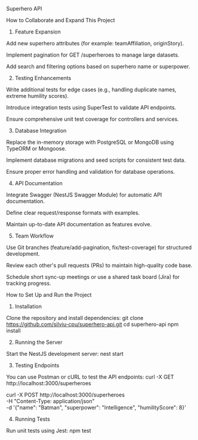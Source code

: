 Superhero API

How to Collaborate and Expand This Project

1. Feature Expansion

Add new superhero attributes (for example: teamAffiliation, originStory).

Implement pagination for GET /superheroes to manage large datasets.

Add search and filtering options based on superhero name or superpower.

2. Testing Enhancements

Write additional tests for edge cases (e.g., handling duplicate names, extreme humility scores).

Introduce integration tests using SuperTest to validate API endpoints.

Ensure comprehensive unit test coverage for controllers and services.

3. Database Integration

Replace the in-memory storage with PostgreSQL or MongoDB using TypeORM or Mongoose.

Implement database migrations and seed scripts for consistent test data.

Ensure proper error handling and validation for database operations.

4. API Documentation

Integrate Swagger (NestJS Swagger Module) for automatic API documentation.

Define clear request/response formats with examples.

Maintain up-to-date API documentation as features evolve.

5. Team Workflow

Use Git branches (feature/add-pagination, fix/test-coverage) for structured development.

Review each other's pull requests (PRs) to maintain high-quality code base.

Schedule short sync-up meetings or use a shared task board (Jira) for tracking progress.


How to Set Up and Run the Project

1. Installation

Clone the repository and install dependencies:
git clone https://github.com/silviu-cpu/superhero-api.git
cd superhero-api
npm install

2. Running the Server

Start the NestJS development server:
nest start

3. Testing Endpoints

You can use Postman or cURL to test the API endpoints:
curl -X GET http://localhost:3000/superheroes 

curl -X POST http://localhost:3000/superheroes \
     -H "Content-Type: application/json" \
     -d '{"name": "Batman", "superpower": "Intelligence", "humilityScore": 8}'

4. Running Tests

Run unit tests using Jest: npm test